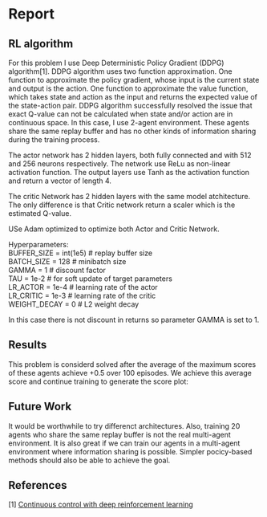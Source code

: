 # Report

## RL algorithm
For this problem I use Deep Deterministic Policy Gradient (DDPG) algorithm[1]. DDPG algorithm uses two function approximation.
One function to approximate the policy gradient, whose input is the current state and output is the action. 
One function to approximate the value function, which takes state and action as the input and returns the expected value of the state-action pair. 
DDPG algorithm successfully resolved the issue that exact Q-value can not be calculated when state and/or action are in continuous space. 
In this case, I use 2-agent environment. These agents share the same replay buffer and has no other kinds of information sharing during the training process.

The actor network has 2 hidden layers, both fully connected and with 512 and 256 neurons respectively. 
The network use ReLu as non-linear activation function. 
The output layers use Tanh as the activation function and return a vector of length 4.

The critic Network has 2 hidden layers with the same model atchitecture. 
The only difference is that Critic network return a scaler which is the estimated Q-value.

USe Adam optimized to optimize both Actor and Critic Network.

Hyperparameters:<br/>
BUFFER_SIZE = int(1e5)  # replay buffer size<br/>
BATCH_SIZE = 128        # minibatch size<br/>
GAMMA = 1               # discount factor<br/>
TAU = 1e-2              # for soft update of target parameters<br/>
LR_ACTOR = 1e-4         # learning rate of the actor <br/>
LR_CRITIC = 1e-3        # learning rate of the critic<br/>
WEIGHT_DECAY = 0        # L2 weight decay<br/>

In this case there is not discount in returns so parameter GAMMA is set to 1. 

## Results
This problem is considerd solved after the average of the maximum scores of these agents achieve +0.5 over 100 episodes. 
We achieve this average score and continue training to generate the score plot:



## Future Work
It would be worthwhile to try differenct architectures. Also, training 20 agents who share the same replay buffer is not the real multi-agent environment. 
It is also great if we can train our agents in a multi-agent environment where information sharing is possible. 
Simpler pocicy-based methods should also be able to achieve the goal.

## References
[1] <a href="https://arxiv.org/pdf/1509.02971.pdf" target="_blank">Continuous control with deep reinforcement learning</a><br/>

